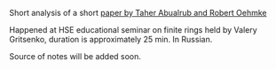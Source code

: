 Short analysis of a short [paper by Taher Abualrub and Robert Oehmke](https://core.ac.uk/download/pdf/82251738.pdf)

Happened at HSE educational seminar on finite rings held by Valery Gritsenko, duration is approximately 25 min.
In Russian.

Source of notes will be added soon.
